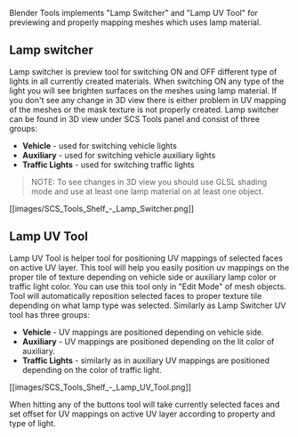 Blender Tools implements "Lamp Switcher" and "Lamp UV Tool" for previewing and properly mapping meshes which uses lamp material.


## Lamp switcher

Lamp switcher is preview tool for switching ON and OFF different type of lights in all currently created materials. When switching ON any type of the light you will see brighten surfaces on the meshes using lamp material. If you don't see any change in 3D view there is either problem in UV mapping of the meshes or the mask texture is not properly created. Lamp switcher can be found in 3D view under SCS Tools panel and consist of three groups:
* **Vehicle** - used for switching vehicle lights
* **Auxiliary**  - used for switching vehicle auxiliary lights
* **Traffic Lights** - used for switching traffic lights

> NOTE: To see changes in 3D view you should use GLSL shading mode and use at least one lamp material on at least one object.
  
[[images/SCS_Tools_Shelf_-_Lamp_Switcher.png]]


## Lamp UV Tool

Lamp UV Tool is helper tool for positioning UV mappings of selected faces on active UV layer. This tool will help you easily position uv mappings on the proper tile of texture depending on vehicle side or auxiliary lamp color or traffic light color. You can use this tool only in "Edit Mode" of mesh objects. Tool will automatically reposition selected faces to proper texture tile depending on what lamp type was selected. Similarly as Lamp Switcher UV tool has three groups:
* **Vehicle** - UV mappings are positioned depending on vehicle side.
* **Auxiliary** - UV mappings are positioned depending on the lit color of auxiliary.
* **Traffic Lights** - similarly as in auxiliary UV mappings are positioned depending on the color of traffic light.

[[images/SCS_Tools_Shelf_-_Lamp_UV_Tool.png]]

When hitting any of the buttons tool will take currently selected faces and set offset for UV mappings on active UV layer according to property and type of light.